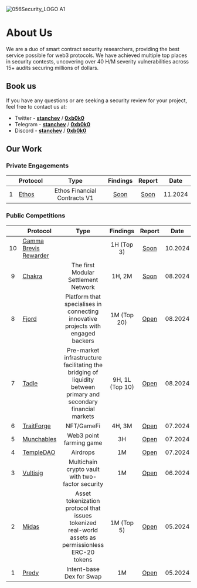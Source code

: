 
![056Security_LOGO A1](https://github.com/user-attachments/assets/5bff408d-8d42-4ecd-bebc-7cab86822558)

# About Us
We are a duo of smart contract security researchers, providing the best service possible for web3 protocols. We have achieved multiple top places in security contests, uncovering over 40 H/M severity vulnerabilities across 15+ audits securing millions of dollars.

## Book us

If you have any questions or are seeking a security review for your project, feel free to contact us at:

- Twitter - [**stanchev**](https://twitter.com/stanchev_33) / [**0xb0k0**](https://twitter.com/bo4ka7a)
- Telegram - [**stanchev**](https://t.me/stanchev_33) / [**0xb0k0**](https://t.me/borko95)
- Discord - [**stanchev**](https://discordapp.com/users/263007614798004225) / [**0xb0k0**](https://discordapp.com/users/309405999473885184)

## Our Work

### Private Engagements

|    | **Protocol** | Type | Findings | Report | Date |
|:--:|-----------------|:----------------:|:------------------:|:------------------:|:------------------------:|
| 1     | [Ethos](https://x.com/ethos_network) | Ethos Financial Contracts V1| [Soon]() |     [Soon]()       | 11.2024    |

### Public Competitions

|    | **Protocol** | Type | Findings | Report | Date |
|:--:|-----------------|:----------------:|:------------------:|:------------------:|:------------------------:|
| 10    | [Gamma Brevis Rewarder]()      |          | 1H (Top 3) | [Soon]()           | 10.2024    |
| 9     | [Chakra](https://code4rena.com/audits/2024-08-chakra) |    The first Modular Settlement Network      | 1H, 2M       | [Soon]()           | 08.2024 |
| 8     | [Fjord](https://codehawks.cyfrin.io/c/2024-08-fjord) |    Platform that specialises in connecting innovative projects with engaged backers      | 1M (Top 20) | [Open](https://codehawks.cyfrin.io/c/2024-08-fjord/results?lt=contest&sc=reward&sj=reward&page=1&t=report)           | 08.2024 |
| 7     | [Tadle](https://codehawks.cyfrin.io/c/2024-08-tadle) |    Pre-market infrastructure facilitating the bridging of liquidity between primary and secondary financial markets      | 9H, 1L (Top 10) | [Open](https://codehawks.cyfrin.io/c/2024-08-tadle/results?lt=contest&sc=reward&sj=reward&page=1&t=report)           | 08.2024 |
| 6     | [TraitForge](https://code4rena.com/audits/2024-07-traitforge) |  NFT/GameFi    | 4H, 3M       | [Open](https://code4rena.com/reports/2024-07-traitforge) | 07.2024 |
| 5     | [Munchables](https://code4rena.com/audits/2024-07-munchables) |   Web3 point farming game    | 3H           | [Open](https://code4rena.com/reports/2024-07-munchables) | 07.2024 |
| 4     | [TempleDAO](https://codehawks.cyfrin.io/c/2024-07-templegold) |   Airdrops       | 1M           | [Open](https://codehawks.cyfrin.io/c/2024-07-templegold/results?lt=contest&sc=reward&sj=reward&page=1&t=report)     | 07.2024 |
| 3     | [Vultisig](https://code4rena.com/audits/2024-06-vultisig) |   Multichain crypto vault with two-factor security       | 1M           |  [Open](https://code4rena.com/reports/2024-06-vultisig)          | 06.2024 |
| 2     | [Midas](https://audits.sherlock.xyz/contests/332?filter=questions) |    Asset tokenization protocol that issues tokenized real-world assets as permissionless ERC-20 tokens      | 1M  (Top 5)  |  [Open](https://github.com/sherlock-audit/2024-05-midas-judging/issues)          | 05.2024 |
| 1     | [Predy](https://code4rena.com/audits/2024-05-predy) |   Intent-base Dex for Swap       | 1M         |  [Open](https://code4rena.com/reports/2024-05-predy)          | 05.2024 |
